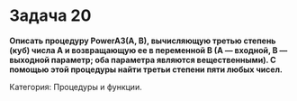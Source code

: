 # Задача 20

**Описать процедуру PowerA3(A, B), вычисляющую третью степень (куб) числа A и возвращающую ее в переменной B (A — входной, B — выходной параметр; оба параметра являются вещественными). С помощью этой процедуры найти третьи степени пяти любых чисел.**

Категория: Процедуры и функции.